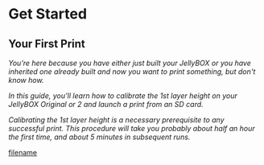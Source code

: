 # Get Started

## Your First Print

_You’re here because you have either just built your JellyBOX or you have inherited one already built and now you want to print something, but don't know how._

_In this guide, you’ll learn how to calibrate the 1st layer height on your JellyBOX Original or 2 and launch a print from an SD card._

_Calibrating the 1st layer height is a necessary prerequisite to any successful print. This procedure will take you probably about half an hour the first time, and about 5 minutes in subsequent runs._

[filename](01-get-started.md ':include')
